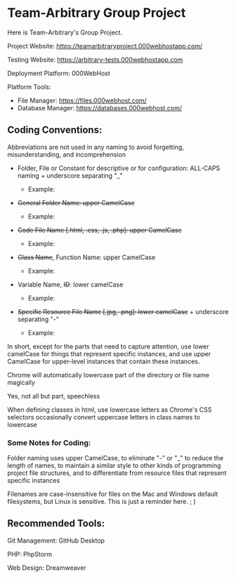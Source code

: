 # Team-Arbitrary Group Project
Here is Team-Arbitrary's Group Project.



Project Website: https://teamarbitraryproject.000webhostapp.com/

Testing Website: https://arbitrary-tests.000webhostapp.com



Deployment Platform: 000WebHost


Platform Tools:

- File Manager: https://files.000webhost.com/
- Database Manager: https://databases.000webhost.com/





## Coding Conventions:

Abbreviations are not used in any naming to avoid forgetting, misunderstanding, and incomprehension

- Folder, File or Constant for descriptive or for configuration: ALL-CAPS naming + underscore separating "\_" 

  - Example:

  

- ~~General Folder Name: upper CamelCase~~ 

  - Example:

  

- ~~Code File Name [.html, .css, .js, .php]: upper CamelCase~~

  - Example:

  

- ~~Class Name~~, Function Name: upper CamelCase

  - Example:

  

- Variable Name, ~~ID~~: lower camelCase

  - Example:

  

- ~~Specific Resource File Name [.jpg, .png]: lower camelCase~~ + underscore separating "\-" 
  
  - Example:



In short, except for the parts that need to capture attention, use lower camelCase for things that represent specific instances, and use upper CamelCase for upper-level instances that contain these instances.



Chrome will automatically lowercase part of the directory or file name magically

Yes, not all but part, speechless

When defining classes in html, use lowercase letters as Chrome's CSS selectors occasionally convert uppercase letters in class names to lowercase





### Some Notes for Coding:

Folder naming uses upper CamelCase, to eliminate "-" or "_" to reduce the length of names, to maintain a similar style to other kinds of programming project file structures, and to differentiate from resource files that represent specific instances

Filenames are case-insensitive for files on the Mac and Windows default filesystems, but Linux is sensitive. This is just a reminder here.  ; )





## Recommended Tools:

Git Management: GitHub Desktop

PHP: PhpStorm

Web Design: Dreamweaver

